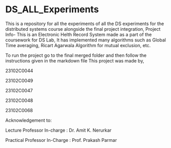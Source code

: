 # DS_ALL_Experiments
This is a repository for all the experiments of all the DS experiments for the distributed systems course alongside the final project integration,
Project Info-
This is an Electronic Helth Record System made as a part of the coursework for DS Lab,
It has implemented many algorithms such as Global Time averaging, Ricart Agarwala Algorithm for mutual exclusion, etc.

To run the project go to the final merged folder and then follow the instructions given in the markdown file
This project was made by, 

23102C0044

23102C0049

23102C0047

23102C0048

23102C0068

Acknowledgement to:

Lecture Professor In-charge : Dr. Amit K. Nerurkar

Practical Professor In-Charge : Prof. Prakash Parmar
